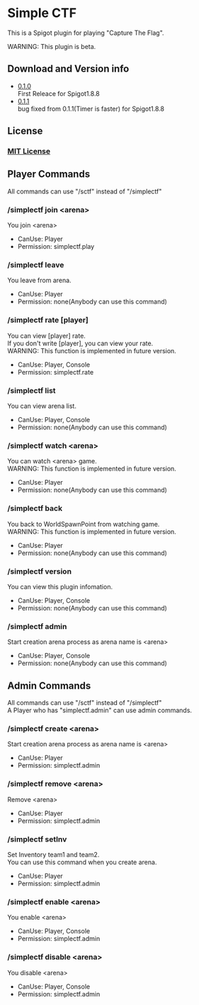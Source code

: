 # Simple CTF
This is a Spigot plugin for playing "Capture The Flag".

WARNING: This plugin is beta.  

## Download and Version info
- [0.1.0](https://github.com/Seaoftrees/SimpleCTF/tree/master/jar/0.1.0)  
  First Releace for Spigot1.8.8
- [0.1.1](https://github.com/Seaoftrees/SimpleCTF/tree/master/jar/0.1.1)  
  bug fixed from 0.1.1(Timer is faster) for Spigot1.8.8

## License
### [MIT License](https://github.com/Seaoftrees/SimpleCTF/blob/master/LICENSE)

## Player Commands
All commands can use "/sctf" instead of "/simplectf"
### /simplectf join \<arena\>
You join \<arena\>  
- CanUse: Player  
- Permission: simplectf.play
### /simplectf leave
You leave from arena.  
- CanUse: Player
- Permission: none(Anybody can use this command)
### /simplectf rate \[player\]
You can view \[player\] rate.  
If you don't write \[player\], you can view your rate.  
WARNING: This function is implemented in future version.  
- CanUse: Player, Console
- Permission: simplectf.rate
### /simplectf list
You can view arena list.
- CanUse: Player, Console
- Permission: none(Anybody can use this command)
### /simplectf watch \<arena\>
You can watch \<arena\> game.  
WARNING: This function is implemented in future version.
- CanUse: Player
- Permission: none(Anybody can use this command)
### /simplectf back
You back to WorldSpawnPoint from watching game.  
WARNING: This function is implemented in future version.
- CanUse: Player
- Permission: none(Anybody can use this command)
### /simplectf version
You can view this plugin infomation.
- CanUse: Player, Console
- Permission: none(Anybody can use this command)
### /simplectf admin
Start creation arena process as arena name is \<arena\>
- CanUse: Player, Console
- Permission: none(Anybody can use this command)

## Admin Commands
All commands can use "/sctf" instead of "/simplectf"  
A Player who has "simplectf.admin" can use admin commands.
### /simplectf create \<arena\>
Start creation arena process as arena name is \<arena\>
- CanUse: Player
- Permission: simplectf.admin
### /simplectf remove \<arena\> 
Remove \<arena\>
- CanUse: Player
- Permission: simplectf.admin
### /simplectf setInv
Set Inventory team1 and team2.  
You can use this command when you create arena.
- CanUse: Player
- Permission: simplectf.admin
### /simplectf enable \<arena\>
You enable \<arena\>
- CanUse: Player, Console
- Permission: simplectf.admin
### /simplectf disable \<arena\> 
You disable \<arena\>
- CanUse: Player, Console
- Permission: simplectf.admin